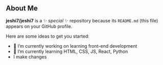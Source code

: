 ## About Me


**jeshi7/jeshi7** is a ✨ _special_ ✨ repository because its `README.md` (this file) appears on your GitHub profile.

Here are some ideas to get you started:

- 🔭 I’m currently working on learning front-end development
- 🌱 I’m currently learning HTML, CSS, JS, React, Python
- I make changes
